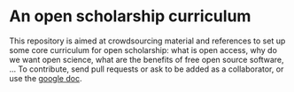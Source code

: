 # An open scholarship curriculum 


This repository is aimed at crowdsourcing material and references to set up some core curriculum for open scholarship: what is open access, why do we want open science, what are the benefits of free open source software, ... To contribute, send pull requests or ask to be added as a collaborator, or use the [google doc](https://goo.gl/wifsTE).
